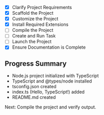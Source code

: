 - [x] Clarify Project Requirements
- [x] Scaffold the Project
- [x] Customize the Project
- [x] Install Required Extensions
- [ ] Compile the Project
- [ ] Create and Run Task
- [ ] Launch the Project
- [x] Ensure Documentation is Complete

## Progress Summary
- Node.js project initialized with TypeScript
- TypeScript and @types/node installed
- tsconfig.json created
- index.ts (Hello, TypeScript!) added
- README.md created

Next: Compile the project and verify output.
